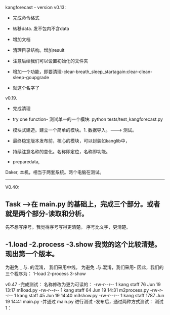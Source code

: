 
kangforecast - version
v0.13:
- 完成命令格式
- 转移data. 发不包内不含data
- 增加文档
- 清理目录结构。增加result
- 注意后续我们可以设置初始化的文件夹

- 增加一个功能，即要清理-clear-breath_sleep_startagain:clear-clean-sleep-goupgrade
- 就这个名字了


v0.19.
- 完成清理
- try one function- 测试单一的一个模块: python tests/test_kangforecast.py 

- 模块式建造。建立一个简单的模块。1. 数据导入。---> 测试。
- 最终稳定版本发布前，核心的模块，可以封装如kanglib中，
- 持续注意名称的变化。名称即定位，名称即功能。 
- preparedata,

Daker, 本机，相当于两套系统。两个电脑在测试。 

---

V0.40:
## Task -->在 main.py 的基础上，完成三个部分。或者就是两个部分-读取和分析。
先不想写序号。我觉得序号写得更清楚。 序号比文字，更清楚。 

-1.load
-2.process
-3.show
我觉的这个比较清楚。现出第一个版本。 
-
为避免 _ 与. 的混淆， 我们采用中线。 为避免 .与.混淆，我们采用-
因此，我们的三个程序为：
1-load
2-process
3-show

v0.47
-完成测试：
名称修改为更为可读的：
-rw-r--r--   1 kang  staff    76 Jun 19 13:17 m1load.py
-rw-r--r--   1 kang  staff    64 Jun 19 14:31 m2process.py
-rw-r--r--   1 kang  staff    45 Jun 19 14:40 m3show.py
-rw-r--r--   1 kang  staff  1787 Jun 19 14:41 main.py
-并通过 main.py 进行测试
-发布后，通过两种方式测试：
测试1：